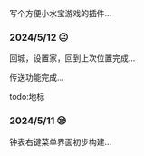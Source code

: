 写个方便小水宝游戏的插件...

### 2024/5/12 😐
回城，设置家，回到上次位置完成...

传送功能完成...

todo:地标


### 2024/5/11 😪
钟表右键菜单界面初步构建...
